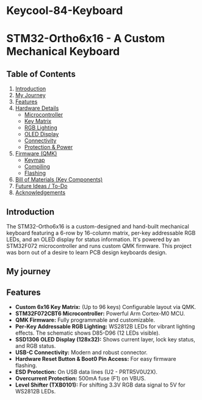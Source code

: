 # Keycool-84-Keyboard

# STM32-Ortho6x16 - A Custom Mechanical Keyboard

## Table of Contents
1.  [Introduction](#introduction)
2.  [My Journey](#my-journey)
3.  [Features](#features)
4.  [Hardware Details](#hardware-details)
    *   [Microcontroller](#microcontroller)
    *   [Key Matrix](#key-matrix)
    *   [RGB Lighting](#rgb-lighting)
    *   [OLED Display](#oled-display)
    *   [Connectivity](#connectivity)
    *   [Protection & Power](#protection--power)
5.  [Firmware (QMK)](#firmware-qmk)
    *   [Keymap](#keymap)
    *   [Compiling](#compiling)
    *   [Flashing](#flashing)
6.  [Bill of Materials (Key Components)](#bill-of-materials-key-components)
7.  [Future Ideas / To-Do](#future-ideas--to-do)
8.  [Acknowledgements](#acknowledgements)



## Introduction

The STM32-Ortho6x16 is a custom-designed and hand-built mechanical keyboard featuring a 6-row by 16-column matrix, per-key addressable RGB LEDs, and an OLED display for status information. It's powered by an STM32F072 microcontroller and runs custom QMK firmware. This project was born out of a desire to learn PCB design keyboards design.

## My journey

## Features

*   **Custom 6x16 Key Matrix:** (Up to 96 keys) Configurable layout via QMK.
*   **STM32F072CBT6 Microcontroller:** Powerful Arm Cortex-M0 MCU.
*   **QMK Firmware:** Fully programmable and customizable.
*   **Per-Key Addressable RGB Lighting:** WS2812B LEDs for vibrant lighting effects. The schematic shows D85-D96 (12 LEDs visible).
*   **SSD1306 OLED Display (128x32):** Shows current layer, lock key status, and RGB status.
*   **USB-C Connectivity:** Modern and robust connector.
*   **Hardware Reset Button & Boot0 Pin Access:** For easy firmware flashing.
*   **ESD Protection:** On USB data lines (U2 - PRTR5V0U2X).
*   **Overcurrent Protection:** 500mA fuse (F1) on VBUS.
*   **Level Shifter (TXB0101):** For shifting 3.3V RGB data signal to 5V for WS2812B LEDs.
